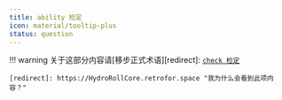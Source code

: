 ```yaml
---
title: ability 检定
icon: material/tooltip-plus
status: question
---
```

!!! warning
    关于这部分内容请[移步正式术语][redirect]: [`check 检定`](/Standard/Term/check/)

    [redirect]: https://HydroRollCore.retrofor.space "我为什么会看到此项内容？"
